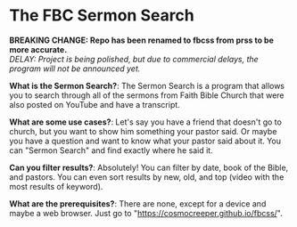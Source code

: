# The FBC Sermon Search
**BREAKING CHANGE: Repo has been renamed to fbcss from prss to be more accurate.**\
*DELAY: Project is being polished, but due to commercial delays, the program will not be announced yet.*

**What is the Sermon Search?**: The Sermon Search is a program that allows you to search through all of the sermons from Faith Bible Church that were also posted on YouTube and have a transcript.

**What are some use cases?**: Let's say you have a friend that doesn't go to church, but you want to show him something your pastor said. Or maybe you have a question and want to know what your pastor said about it. You can "Sermon Search" and find exactly where he said it.

**Can you filter results?**: Absolutely! You can filter by date, book of the Bible, and pastors. You can even sort results by new, old, and top (video with the most results of keyword).

**What are the prerequisites?**: There are none, except for a device and maybe a web browser. Just go to "https://cosmocreeper.github.io/fbcss/".
